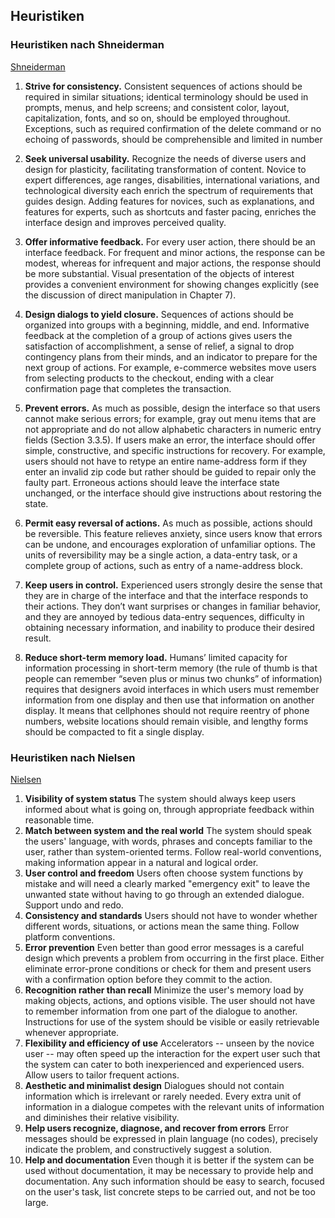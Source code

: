## Heuristiken

### Heuristiken nach Shneiderman

[Shneiderman](https://www.cs.umd.edu/users/ben/goldenrules.html)

1. **Strive for consistency.**
   Consistent sequences of actions should be required in similar situations; identical terminology should be used in prompts, menus, and help screens; and consistent color, layout, capitalization, fonts, and so on, should be employed throughout. Exceptions, such as required confirmation of the delete command or no echoing of passwords, should be comprehensible and limited in number
2. **Seek universal usability.**
   Recognize the needs of diverse users and design for plasticity, facilitating transformation of content. Novice to expert differences, age ranges, disabilities, international variations, and technological diversity each enrich the spectrum of requirements that guides design. Adding features for novices, such as explanations, and features for experts, such as shortcuts and faster pacing, enriches the interface design and improves perceived quality.

3. **Offer informative feedback.**
   For every user action, there should be an interface feedback. For frequent and minor actions, the response can be modest, whereas for infrequent and major actions, the response should be more substantial. Visual presentation of the objects of interest provides a convenient environment for showing changes explicitly (see the discussion of direct manipulation in Chapter 7).

4. **Design dialogs to yield closure.**
   Sequences of actions should be organized into groups with a beginning, middle, and end. Informative feedback at the completion of a group of actions gives users the satisfaction of accomplishment, a sense of relief, a signal to drop contingency plans from their minds, and an indicator to prepare for the next group of actions. For example, e-commerce websites move users from selecting products to the checkout, ending with a clear confirmation page that completes the transaction.

5. **Prevent errors.**
   As much as possible, design the interface so that users cannot make serious errors; for example, gray out menu items that are not appropriate and do not allow alphabetic characters in numeric entry fields (Section 3.3.5). If users make an error, the interface should offer simple, constructive, and specific instructions for recovery. For example, users should not have to retype an entire name-address form if they enter an invalid zip code but rather should be guided to repair only the faulty part. Erroneous actions should leave the interface state unchanged, or the interface should give instructions about restoring the state.

6. **Permit easy reversal of actions.**
   As much as possible, actions should be reversible. This feature relieves anxiety, since users know that errors can be undone, and encourages exploration of unfamiliar options. The units of reversibility may be a single action, a data-entry task, or a complete group of actions, such as entry of a name-address block.

7. **Keep users in control.**
   Experienced users strongly desire the sense that they are in charge of the interface and that the interface responds to their actions. They don’t want surprises or changes in familiar behavior, and they are annoyed by tedious data-entry sequences, difficulty in obtaining necessary information, and inability to produce their desired result.

8. **Reduce short-term memory load.**
   Humans’ limited capacity for information processing in short-term memory (the rule of thumb is that people can remember “seven plus or minus two chunks” of information) requires that designers avoid interfaces in which users must remember information from one display and then use that information on another display. It means that cellphones should not require reentry of phone numbers, website locations should remain visible, and lengthy forms should be compacted to fit a single display.

### Heuristiken nach Nielsen

 [Nielsen](http://informaticathomas.nl/heuristicsNielsen.pdf)

1. **Visibility of system status**
   The system should always keep users informed about what is going on, through appropriate feedback within reasonable time. 
2. **Match between system and the real world**
   The system should speak the users' language, with words, phrases and concepts familiar to the user, rather than system-oriented terms. Follow real-world conventions, making information appear in a natural and logical order. 
3. **User control and freedom**
   Users often choose system functions by mistake and will need a clearly marked "emergency exit" to leave the unwanted state without having to go through an extended dialogue. Support undo and redo.
4. **Consistency and standards**
   Users should not have to wonder whether different words, situations, or actions mean the same thing. Follow platform conventions.
5. **Error prevention**
   Even better than good error messages is a careful design which prevents a problem from occurring in the first place. Either eliminate error-prone conditions or check for them and present users with a confirmation option before they commit to the action.
6. **Recognition rather than recall**
   Minimize the user's memory load by making objects, actions, and options visible. The user should not have to remember information from one part of the dialogue to another. Instructions for use of the system should be visible or easily retrievable whenever appropriate.
7. **Flexibility and efficiency of use**
   Accelerators -- unseen by the novice user -- may often speed up the interaction for the expert user such that the system can cater to both inexperienced and experienced users. Allow users to tailor frequent actions. 
8. **Aesthetic and minimalist design**
   Dialogues should not contain information which is irrelevant or rarely needed. Every extra unit of information in a dialogue competes with the relevant units of information and diminishes their relative visibility.
9. **Help users recognize, diagnose, and recover from errors** 
   Error messages should be expressed in plain language (no codes), precisely indicate the problem, and constructively suggest a solution. 
10. **Help and documentation**
    Even though it is better if the system can be used without documentation, it may be necessary to provide help and documentation. Any such information should be easy to search, focused on the user's task, list concrete steps to be carried out, and not be too large.


